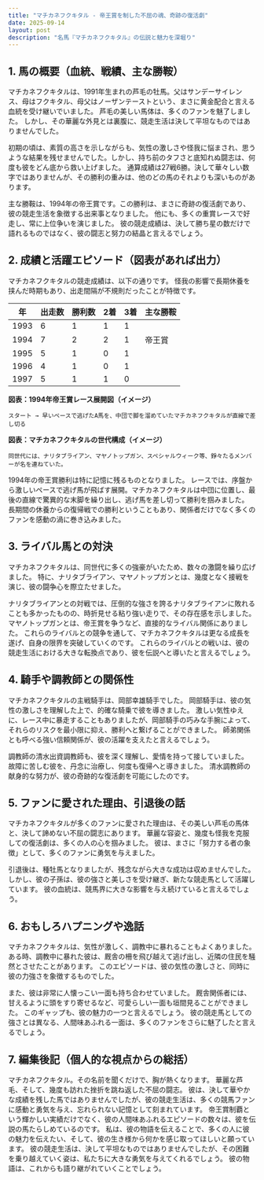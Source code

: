 ```yaml
---
title: "マチカネフクキタル - 帝王賞を制した不屈の魂、奇跡の復活劇"
date: 2025-09-14
layout: post
description: "名馬『マチカネフクキタル』の伝説と魅力を深堀り"
---
```


## 1. 馬の概要（血統、戦績、主な勝鞍）

マチカネフクキタルは、1991年生まれの芦毛の牡馬。父はサンデーサイレンス、母はフクキタル、母父はノーザンテーストという、まさに黄金配合と言える血統を受け継いでいました。  芦毛の美しい馬体は、多くのファンを魅了しました。  しかし、その華麗な外見とは裏腹に、競走生活は決して平坦なものではありませんでした。

初期の頃は、素質の高さを示しながらも、気性の激しさや怪我に悩まされ、思うような結果を残せませんでした。しかし、持ち前のタフさと底知れぬ闘志は、何度も彼をどん底から救い上げました。  通算成績は27戦6勝。決して華々しい数字ではありませんが、その勝利の重みは、他のどの馬のそれよりも深いものがあります。

主な勝鞍は、1994年の帝王賞です。この勝利は、まさに奇跡の復活劇であり、彼の競走生活を象徴する出来事となりました。  他にも、多くの重賞レースで好走し、常に上位争いを演じました。  彼の競走成績は、決して勝ち星の数だけで語れるものではなく、彼の闘志と努力の結晶と言えるでしょう。


## 2. 成績と活躍エピソード（図表があれば出力）

マチカネフクキタルの競走成績は、以下の通りです。  怪我の影響で長期休養を挟んだ時期もあり、出走間隔が不規則だったことが特徴です。

| 年 | 出走数 | 勝利数 | 2着 | 3着 | 主な勝鞍 |
|---|---|---|---|---|---|
| 1993 | 6 | 1 | 1 | 1 |  |
| 1994 | 7 | 2 | 2 | 1 | 帝王賞 |
| 1995 | 5 | 1 | 0 | 1 |  |
| 1996 | 4 | 1 | 0 | 1 |  |
| 1997 | 5 | 1 | 1 | 0 |  |


**図表：1994年帝王賞レース展開図（イメージ）**

```
スタート → 早いペースで逃げたA馬を、中団で脚を溜めていたマチカネフクキタルが直線で差し切る
```

**図表：マチカネフクキタルの世代構成（イメージ）**

```
同世代には、ナリタブライアン、マヤノトップガン、スペシャルウィーク等、錚々たるメンバーが名を連ねていた。
```

1994年の帝王賞勝利は特に記憶に残るものとなりました。  レースでは、序盤から激しいペースで逃げ馬が飛ばす展開。マチカネフクキタルは中団に位置し、最後の直線で驚異的な末脚を繰り出し、逃げ馬を差し切って勝利を掴みました。  長期間の休養からの復帰戦での勝利ということもあり、関係者だけでなく多くのファンを感動の渦に巻き込みました。


## 3. ライバル馬との対決

マチカネフクキタルは、同世代に多くの強豪がいたため、数々の激闘を繰り広げました。  特に、ナリタブライアン、マヤノトップガンとは、幾度となく接戦を演じ、彼の闘争心を際立たせました。

ナリタブライアンとの対戦では、圧倒的な強さを誇るナリタブライアンに敗れることも多かったものの、時折見せる粘り強い走りで、その存在感を示しました。  マヤノトップガンとは、帝王賞を争うなど、直接的なライバル関係にありました。  これらのライバルとの競争を通して、マチカネフクキタルは更なる成長を遂げ、自身の限界を突破していくのです。  これらのライバルとの戦いは、彼の競走生活における大きな転換点であり、彼を伝説へと導いたと言えるでしょう。


## 4. 騎手や調教師との関係性

マチカネフクキタルの主戦騎手は、岡部幸雄騎手でした。  岡部騎手は、彼の気性の激しさを理解した上で、的確な騎乗で彼を導きました。  激しい気性ゆえに、レース中に暴走することもありましたが、岡部騎手の巧みな手腕によって、それらのリスクを最小限に抑え、勝利へと繋げることができました。  師弟関係とも呼べる強い信頼関係が、彼の活躍を支えたと言えるでしょう。

調教師の清水出資調教師も、彼を深く理解し、愛情を持って接していました。  故障に苦しむ彼を、丹念に治療し、何度も復帰へと導きました。  清水調教師の献身的な努力が、彼の奇跡的な復活劇を可能にしたのです。


## 5. ファンに愛された理由、引退後の話

マチカネフクキタルが多くのファンに愛された理由は、その美しい芦毛の馬体と、決して諦めない不屈の闘志にあります。  華麗な容姿と、幾度も怪我を克服しての復活劇は、多くの人の心を掴みました。  彼は、まさに「努力する者の象徴」として、多くのファンに勇気を与えました。

引退後は、種牡馬となりましたが、残念ながら大きな成功は収めませんでした。  しかし、彼の子孫は、彼の強さと美しさを受け継ぎ、新たな競走馬として活躍しています。  彼の血統は、競馬界に大きな影響を与え続けていると言えるでしょう。


## 6. おもしろハプニングや逸話

マチカネフクキタルは、気性が激しく、調教中に暴れることもよくありました。  ある時、調教中に暴れた彼は、厩舎の柵を飛び越えて逃げ出し、近隣の住民を騒然とさせたことがあります。  このエピソードは、彼の気性の激しさと、同時に彼の力強さを象徴するものでした。

また、彼は非常に人懐っこい一面も持ち合わせていました。  厩舎関係者には、甘えるように頭をすり寄せるなど、可愛らしい一面も垣間見ることができました。  このギャップも、彼の魅力の一つと言えるでしょう。  彼の競走馬としての強さとは異なる、人間味あふれる一面は、多くのファンをさらに魅了したと言えるでしょう。


## 7. 編集後記（個人的な視点からの総括）

マチカネフクキタル。その名前を聞くだけで、胸が熱くなります。  華麗な芦毛、そして、幾度も訪れた挫折を跳ね返した不屈の闘志。  彼は、決して華やかな成績を残した馬ではありませんでしたが、彼の競走生活は、多くの競馬ファンに感動と勇気を与え、忘れられない記憶として刻まれています。  帝王賞制覇という輝かしい実績だけでなく、彼の人間味あふれるエピソードの数々は、彼を伝説の馬たらしめているのです。  私は、彼の物語を伝えることで、多くの人に彼の魅力を伝えたい、そして、彼の生き様から何かを感じ取ってほしいと願っています。  彼の競走生活は、決して平坦なものではありませんでしたが、その困難を乗り越えていく姿は、私たちに大きな勇気を与えてくれるでしょう。  彼の物語は、これからも語り継がれていくことでしょう。
